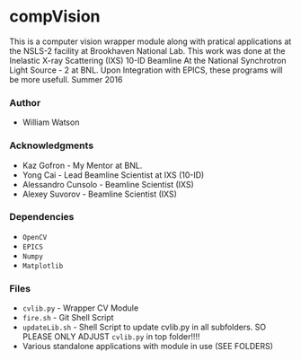 # compVision
This is a computer vision wrapper module along with pratical applications at the NSLS-2 facility at Brookhaven National Lab.
This work was done at the Inelastic X-ray Scattering (IXS) 10-ID Beamline At the National Synchrotron Light Source - 2 at BNL. Upon Integration with EPICS, these programs will be more usefull.
Summer 2016

### Author ###
* William Watson

### Acknowledgments ###
* Kaz Gofron - My Mentor at BNL. 
* Yong Cai - Lead Beamline Scientist at IXS (10-ID)
* Alessandro Cunsolo - Beamline Scientist (IXS)
* Alexey Suvorov - Beamline Scientist (IXS)

### Dependencies ###
* `OpenCV`
* `EPICS`
* `Numpy`
* `Matplotlib`

### Files ###
* `cvlib.py` - Wrapper CV Module
* `fire.sh` - Git Shell Script
* `updateLib.sh` - Shell Script to update cvlib.py in all subfolders. SO PLEASE ONLY ADJUST `cvlib.py` in top folder!!!!
* Various standalone applications with module in use (SEE FOLDERS)
